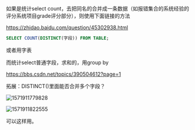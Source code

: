 如果是统计select count，去把同名的合并成一条数据（如报错集合的系统经验的评分系统项目grade评分部分），则使用下面链接的方法

https://zhidao.baidu.com/question/45302938.html

```sql
SELECT COUNT(DISTINCT(字段)) FROM TABLE;
```

或者用字表



而统计select普通字段，求和的，用group by

https://bbs.csdn.net/topics/390504612?page=1



拓展：DISTINCT()里面能否合并多个字段？

![1571911779828](E:\学习\笔记\picRepo\1571911779828.png)

![1571911822555](E:\学习\笔记\picRepo\1571911822555.png)

可以这样用。